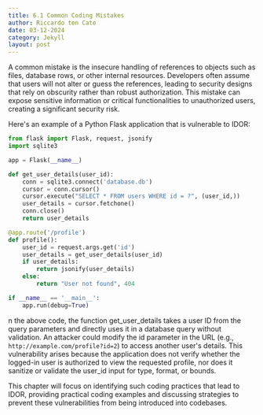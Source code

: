 ```yaml
---
title: 6.1 Common Coding Mistakes
author: Riccardo ten Cate
date: 03-12-2024
category: Jekyll
layout: post
---
```


A common mistake is the insecure handling of references to objects such as files, database rows, or other internal resources. Developers often assume that users will not alter or guess the references, leading to security designs that rely on obscurity rather than robust authorization. This mistake can expose sensitive information or critical functionalities to unauthorized users, creating a significant security risk.

Here's an example of a Python Flask application that is vulnerable to IDOR:

```python
from flask import Flask, request, jsonify
import sqlite3

app = Flask(__name__)

def get_user_details(user_id):
    conn = sqlite3.connect('database.db')
    cursor = conn.cursor()
    cursor.execute("SELECT * FROM users WHERE id = ?", (user_id,))
    user_details = cursor.fetchone()
    conn.close()
    return user_details

@app.route('/profile')
def profile():
    user_id = request.args.get('id')
    user_details = get_user_details(user_id)
    if user_details:
        return jsonify(user_details)
    else:
        return "User not found", 404

if __name__ == '__main__':
    app.run(debug=True)
```

n the above code, the function get_user_details takes a user ID from the query parameters and directly uses it in a database query without validation. An attacker could modify the id parameter in the URL (e.g., `http://example.com/profile?id=2`) to access another user's details. This vulnerability arises because the application does not verify whether the logged-in user is authorized to view the requested profile, nor does it sanitize or validate the user_id input for type, format, or bounds.

This chapter will focus on identifying such coding practices that lead to IDOR, providing practical coding examples and discussing strategies to prevent these vulnerabilities from being introduced into codebases.